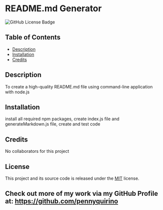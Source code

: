 # README.md Generator

![GitHub License Badge](https://img.shields.io/badge/License-MIT-blue.svg)


## Table of Contents
 - [Description](#description)
 - [Installation](#installation)
 - [Credits](#credits)



## Description
To create a high-quality README.md file using command-line application with node.js


## Installation
install all required npm packages, create index.js file and generateMarkdown.js file, create and test code

## Credits
No collaborators for this project

## License
This project and its source code is released under the [MIT](https://opensource.org/licenses/MIT) license.


## Check out more of my work via my GitHub Profile at: https://github.com/pennyquirino
